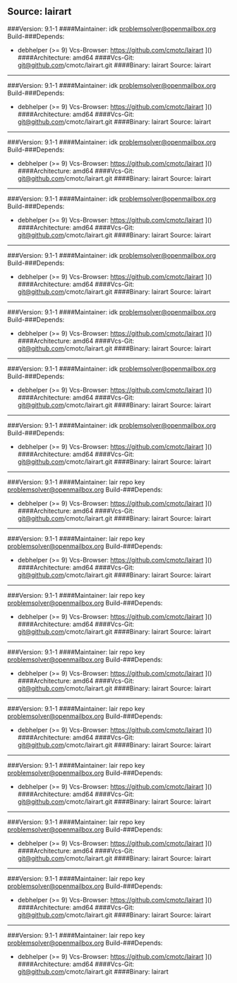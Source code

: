 Source: lairart 
------------- 

###Version: 9.1-1
####Maintainer: idk <problemsolver@openmailbox.org>
Build-###Depends:
  * debhelper (>= 9)
Vcs-Browser: https://github.com/cmotc/lairart
]()
####Architecture: amd64
####Vcs-Git: git@github.com/cmotc/lairart.git
####Binary: lairart
Source: lairart 
------------- 

###Version: 9.1-1
####Maintainer: idk <problemsolver@openmailbox.org>
Build-###Depends:
  * debhelper (>= 9)
Vcs-Browser: https://github.com/cmotc/lairart
]()
####Architecture: amd64
####Vcs-Git: git@github.com/cmotc/lairart.git
####Binary: lairart
Source: lairart 
------------- 

###Version: 9.1-1
####Maintainer: idk <problemsolver@openmailbox.org>
Build-###Depends:
  * debhelper (>= 9)
Vcs-Browser: https://github.com/cmotc/lairart
]()
####Architecture: amd64
####Vcs-Git: git@github.com/cmotc/lairart.git
####Binary: lairart
Source: lairart 
------------- 

###Version: 9.1-1
####Maintainer: idk <problemsolver@openmailbox.org>
Build-###Depends:
  * debhelper (>= 9)
Vcs-Browser: https://github.com/cmotc/lairart
]()
####Architecture: amd64
####Vcs-Git: git@github.com/cmotc/lairart.git
####Binary: lairart
Source: lairart 
------------- 

###Version: 9.1-1
####Maintainer: idk <problemsolver@openmailbox.org>
Build-###Depends:
  * debhelper (>= 9)
Vcs-Browser: https://github.com/cmotc/lairart
]()
####Architecture: amd64
####Vcs-Git: git@github.com/cmotc/lairart.git
####Binary: lairart
Source: lairart 
------------- 

###Version: 9.1-1
####Maintainer: idk <problemsolver@openmailbox.org>
Build-###Depends:
  * debhelper (>= 9)
Vcs-Browser: https://github.com/cmotc/lairart
]()
####Architecture: amd64
####Vcs-Git: git@github.com/cmotc/lairart.git
####Binary: lairart
Source: lairart 
------------- 

###Version: 9.1-1
####Maintainer: idk <problemsolver@openmailbox.org>
Build-###Depends:
  * debhelper (>= 9)
Vcs-Browser: https://github.com/cmotc/lairart
]()
####Architecture: amd64
####Vcs-Git: git@github.com/cmotc/lairart.git
####Binary: lairart
Source: lairart 
------------- 

###Version: 9.1-1
####Maintainer: idk <problemsolver@openmailbox.org>
Build-###Depends:
  * debhelper (>= 9)
Vcs-Browser: https://github.com/cmotc/lairart
]()
####Architecture: amd64
####Vcs-Git: git@github.com/cmotc/lairart.git
####Binary: lairart
Source: lairart 
------------- 

###Version: 9.1-1
####Maintainer: lair repo key <problemsolver@openmailbox.org>
Build-###Depends:
  * debhelper (>= 9)
Vcs-Browser: https://github.com/cmotc/lairart
]()
####Architecture: amd64
####Vcs-Git: git@github.com/cmotc/lairart.git
####Binary: lairart
Source: lairart 
------------- 

###Version: 9.1-1
####Maintainer: lair repo key <problemsolver@openmailbox.org>
Build-###Depends:
  * debhelper (>= 9)
Vcs-Browser: https://github.com/cmotc/lairart
]()
####Architecture: amd64
####Vcs-Git: git@github.com/cmotc/lairart.git
####Binary: lairart
Source: lairart 
------------- 

###Version: 9.1-1
####Maintainer: lair repo key <problemsolver@openmailbox.org>
Build-###Depends:
  * debhelper (>= 9)
Vcs-Browser: https://github.com/cmotc/lairart
]()
####Architecture: amd64
####Vcs-Git: git@github.com/cmotc/lairart.git
####Binary: lairart
Source: lairart 
------------- 

###Version: 9.1-1
####Maintainer: lair repo key <problemsolver@openmailbox.org>
Build-###Depends:
  * debhelper (>= 9)
Vcs-Browser: https://github.com/cmotc/lairart
]()
####Architecture: amd64
####Vcs-Git: git@github.com/cmotc/lairart.git
####Binary: lairart
Source: lairart 
------------- 

###Version: 9.1-1
####Maintainer: lair repo key <problemsolver@openmailbox.org>
Build-###Depends:
  * debhelper (>= 9)
Vcs-Browser: https://github.com/cmotc/lairart
]()
####Architecture: amd64
####Vcs-Git: git@github.com/cmotc/lairart.git
####Binary: lairart
Source: lairart 
------------- 

###Version: 9.1-1
####Maintainer: lair repo key <problemsolver@openmailbox.org>
Build-###Depends:
  * debhelper (>= 9)
Vcs-Browser: https://github.com/cmotc/lairart
]()
####Architecture: amd64
####Vcs-Git: git@github.com/cmotc/lairart.git
####Binary: lairart
Source: lairart 
------------- 

###Version: 9.1-1
####Maintainer: lair repo key <problemsolver@openmailbox.org>
Build-###Depends:
  * debhelper (>= 9)
Vcs-Browser: https://github.com/cmotc/lairart
]()
####Architecture: amd64
####Vcs-Git: git@github.com/cmotc/lairart.git
####Binary: lairart
Source: lairart 
------------- 

###Version: 9.1-1
####Maintainer: lair repo key <problemsolver@openmailbox.org>
Build-###Depends:
  * debhelper (>= 9)
Vcs-Browser: https://github.com/cmotc/lairart
]()
####Architecture: amd64
####Vcs-Git: git@github.com/cmotc/lairart.git
####Binary: lairart
Source: lairart 
------------- 

###Version: 9.1-1
####Maintainer: lair repo key <problemsolver@openmailbox.org>
Build-###Depends:
  * debhelper (>= 9)
Vcs-Browser: https://github.com/cmotc/lairart
]()
####Architecture: amd64
####Vcs-Git: git@github.com/cmotc/lairart.git
####Binary: lairart
